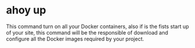 # ahoy up
This command turn on all your Docker containers, also if is the fists start up of your site, this command will be the responsible of download and configure all the Docker images required by your project.
